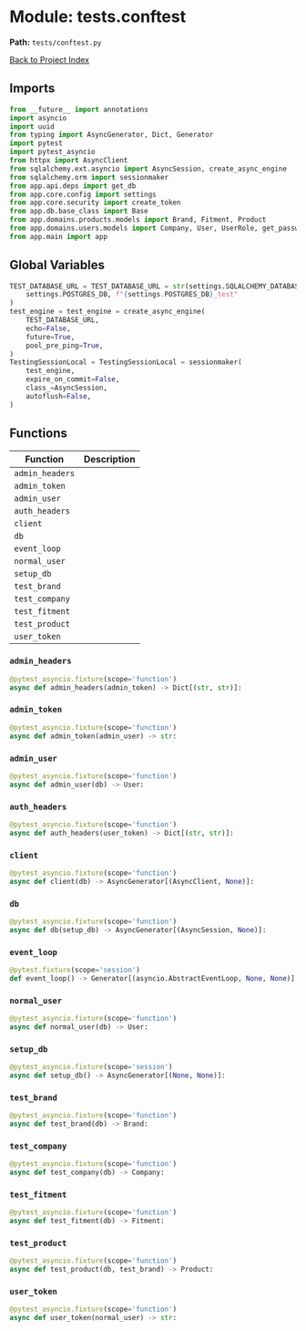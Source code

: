 # Module: tests.conftest

**Path:** `tests/conftest.py`

[Back to Project Index](../../index.md)

## Imports
```python
from __future__ import annotations
import asyncio
import uuid
from typing import AsyncGenerator, Dict, Generator
import pytest
import pytest_asyncio
from httpx import AsyncClient
from sqlalchemy.ext.asyncio import AsyncSession, create_async_engine
from sqlalchemy.orm import sessionmaker
from app.api.deps import get_db
from app.core.config import settings
from app.core.security import create_token
from app.db.base_class import Base
from app.domains.products.models import Brand, Fitment, Product
from app.domains.users.models import Company, User, UserRole, get_password_hash
from app.main import app
```

## Global Variables
```python
TEST_DATABASE_URL = TEST_DATABASE_URL = str(settings.SQLALCHEMY_DATABASE_URI).replace(
    settings.POSTGRES_DB, f"{settings.POSTGRES_DB}_test"
)
test_engine = test_engine = create_async_engine(
    TEST_DATABASE_URL,
    echo=False,
    future=True,
    pool_pre_ping=True,
)
TestingSessionLocal = TestingSessionLocal = sessionmaker(
    test_engine,
    expire_on_commit=False,
    class_=AsyncSession,
    autoflush=False,
)
```

## Functions

| Function | Description |
| --- | --- |
| `admin_headers` |  |
| `admin_token` |  |
| `admin_user` |  |
| `auth_headers` |  |
| `client` |  |
| `db` |  |
| `event_loop` |  |
| `normal_user` |  |
| `setup_db` |  |
| `test_brand` |  |
| `test_company` |  |
| `test_fitment` |  |
| `test_product` |  |
| `user_token` |  |

### `admin_headers`
```python
@pytest_asyncio.fixture(scope='function')
async def admin_headers(admin_token) -> Dict[(str, str)]:
```

### `admin_token`
```python
@pytest_asyncio.fixture(scope='function')
async def admin_token(admin_user) -> str:
```

### `admin_user`
```python
@pytest_asyncio.fixture(scope='function')
async def admin_user(db) -> User:
```

### `auth_headers`
```python
@pytest_asyncio.fixture(scope='function')
async def auth_headers(user_token) -> Dict[(str, str)]:
```

### `client`
```python
@pytest_asyncio.fixture(scope='function')
async def client(db) -> AsyncGenerator[(AsyncClient, None)]:
```

### `db`
```python
@pytest_asyncio.fixture(scope='function')
async def db(setup_db) -> AsyncGenerator[(AsyncSession, None)]:
```

### `event_loop`
```python
@pytest.fixture(scope='session')
def event_loop() -> Generator[(asyncio.AbstractEventLoop, None, None)]:
```

### `normal_user`
```python
@pytest_asyncio.fixture(scope='function')
async def normal_user(db) -> User:
```

### `setup_db`
```python
@pytest_asyncio.fixture(scope='session')
async def setup_db() -> AsyncGenerator[(None, None)]:
```

### `test_brand`
```python
@pytest_asyncio.fixture(scope='function')
async def test_brand(db) -> Brand:
```

### `test_company`
```python
@pytest_asyncio.fixture(scope='function')
async def test_company(db) -> Company:
```

### `test_fitment`
```python
@pytest_asyncio.fixture(scope='function')
async def test_fitment(db) -> Fitment:
```

### `test_product`
```python
@pytest_asyncio.fixture(scope='function')
async def test_product(db, test_brand) -> Product:
```

### `user_token`
```python
@pytest_asyncio.fixture(scope='function')
async def user_token(normal_user) -> str:
```
